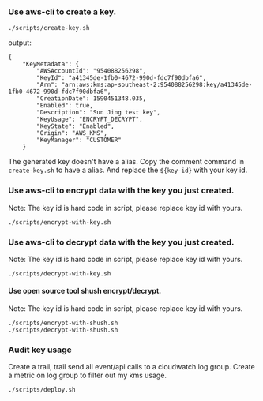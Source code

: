 ### Use aws-cli to create a key.

```
./scripts/create-key.sh
```

output:
```
{
    "KeyMetadata": {
        "AWSAccountId": "954088256298",
        "KeyId": "a41345de-1fb0-4672-990d-fdc7f90dbfa6",
        "Arn": "arn:aws:kms:ap-southeast-2:954088256298:key/a41345de-1fb0-4672-990d-fdc7f90dbfa6",
        "CreationDate": 1590451348.035,
        "Enabled": true,
        "Description": "Sun Jing test key",
        "KeyUsage": "ENCRYPT_DECRYPT",
        "KeyState": "Enabled",
        "Origin": "AWS_KMS",
        "KeyManager": "CUSTOMER"
    }
```

The generated key doesn't have a alias.
Copy the comment command in `create-key.sh` to have a alias.
And replace the `${key-id}` with your key id.

### Use aws-cli to encrypt data with the key you just created.

Note: The key id is hard code in script, please replace key id with yours.

```
./scripts/encrypt-with-key.sh
```

### Use aws-cli to decrypt data with the key you just created.

Note: The key id is hard code in script, please replace key id with yours.

```
./scripts/decrypt-with-key.sh
```

#### Use open source tool shush encrypt/decrypt. 

Note: The key id is hard code in script, please replace key id with yours.

```
./scripts/encrypt-with-shush.sh
./scripts/decrypt-with-shush.sh
```

### Audit key usage

Create a trail, trail send all event/api calls to a cloudwatch log group.
Create a metric on log group to filter out my kms usage.

```
./scripts/deploy.sh
```
